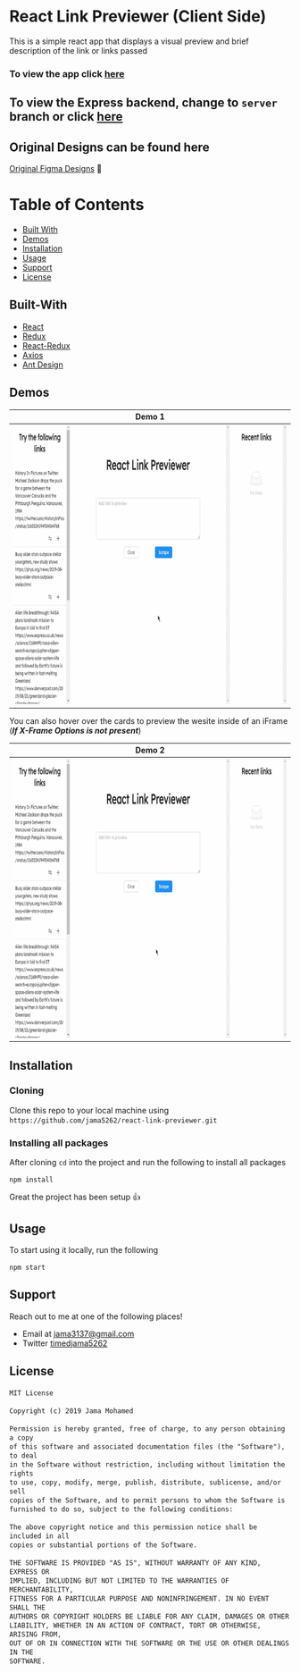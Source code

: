 # React Link Previewer (Client Side)
This is a simple react app that displays a visual preview and brief description of the link or links passed

### To view the app click [here](https://react-link-preview.herokuapp.com/)

## To view the Express backend, change to `server` branch or click [here](https://github.com/jama5262/react-link-previewer/tree/server)

## Original Designs can be found here
[Original Figma Designs](https://www.figma.com/file/h4GXGbJL8x37EL63UDfVst/React-Link-Previewer?node-id=0%3A1) 🎨

# Table of Contents
- [Built With](#built-with)
- [Demos](#demos)
- [Installation](#installation)
- [Usage](#usage)
- [Support](#support)
- [License](#license)

## Built-With

- [React](https://reactjs.org/)
- [Redux](https://redux.js.org/)
- [React-Redux](https://react-redux.js.org/)
- [Axios](https://github.com/axios/axios)
- [Ant Design](https://ant.design/)

## Demos

Demo 1|
------------ |
<img src="https://github.com/jama5262/react-link-previewer/blob/client/gif/image1.gif" alt="alt text" height="500px"> | 

You can also hover over the cards to preview the wesite inside of an iFrame (***If X-Frame Options is not present***)

Demo 2|
------------ |
<img src="https://github.com/jama5262/react-link-previewer/blob/client/gif/image2.gif" alt="alt text" height="500px"> | 

## Installation

### Cloning
Clone this repo to your local machine using `https://github.com/jama5262/react-link-previewer.git`

### Installing all packages
After cloning `cd` into the project and run the following to install all packages
```
npm install
```
Great the project has been setup 👍

## Usage
To start using it locally, run the following
```
npm start
```

## Support

Reach out to me at one of the following places!

- Email at jama3137@gmail.com
- Twitter [timedjama5262](https://twitter.com/timedjama5262)

## License

```
MIT License

Copyright (c) 2019 Jama Mohamed

Permission is hereby granted, free of charge, to any person obtaining a copy
of this software and associated documentation files (the "Software"), to deal
in the Software without restriction, including without limitation the rights
to use, copy, modify, merge, publish, distribute, sublicense, and/or sell
copies of the Software, and to permit persons to whom the Software is
furnished to do so, subject to the following conditions:

The above copyright notice and this permission notice shall be included in all
copies or substantial portions of the Software.

THE SOFTWARE IS PROVIDED "AS IS", WITHOUT WARRANTY OF ANY KIND, EXPRESS OR
IMPLIED, INCLUDING BUT NOT LIMITED TO THE WARRANTIES OF MERCHANTABILITY,
FITNESS FOR A PARTICULAR PURPOSE AND NONINFRINGEMENT. IN NO EVENT SHALL THE
AUTHORS OR COPYRIGHT HOLDERS BE LIABLE FOR ANY CLAIM, DAMAGES OR OTHER
LIABILITY, WHETHER IN AN ACTION OF CONTRACT, TORT OR OTHERWISE, ARISING FROM,
OUT OF OR IN CONNECTION WITH THE SOFTWARE OR THE USE OR OTHER DEALINGS IN THE
SOFTWARE.
```
